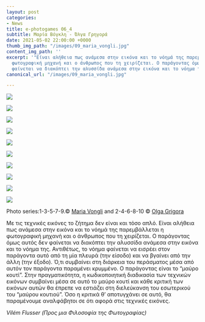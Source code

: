 ```yaml
---
layout: post
categories:
- News
title: e-photogames 06_4
subtitle: Μαρία Βόγκλη - Όλγα Γρηγορά
date: 2021-05-02 22:00:00 +0000
thumb_img_path: "/images/09_maria_vongli.jpg"
content_img_path: ''
excerpt: '"Είναι αλήθεια πως ανάμεσα στην εικόνα και το νόημά της παρεμβάλλεται η
  φωτογραφική μηχανή και ο άνθρωπος που τη χειρίζεται. Ο παράγοντας όμως αυτός δεν
  φαίνεται να διακόπτει την αλυσσίδα ανάμεσα στην εικόνα και το νόημα της"...'
canonical_url: "/images/09_maria_vongli.jpg"

---
```

![](/images/01_maria_vongli.JPG)

![](/images/02_grigora.jpg)

![](/images/03_maria_vongli.jpg)

![](/images/04_grigora.jpg)

![](/images/05_maria_vongli.jpg)

![](/images/06_grigora.jpg)

![](/images/07_maria_vongli.jpg)

![](/images/08_grigora.jpg)

![](/images/09_maria_vongli.jpg)

![](/images/10_grigora_2.jpg)

Photo series:1-3-5-7-9.© <a href="https://www.facebook.com/maria.vongli" target="blank"> Maria Vongli</a>  and  2-4-6-8-10  © <a href="https://www.facebook.com/olga.grece" target="blank"> Olga Grigora</a>

Με τις τεχνικές εικόνες το ζήτημα δεν είναι και τόσο απλό. Είναι αλήθεια πως ανάμεσα στην εικόνα και το νόημά της παρεμβάλλεται η φωτογραφική μηχανή και ο άνθρωπος που τη χειρίζεται. Ο παράγοντας όμως αυτός δεν φαίνεται να διακόπτει την αλυσσίδα ανάμεσα στην εικόνα και το νόημα της. Αντιθέτως, το νόημα φαίνεται να εισρέει στον παράγοντα αυτό από τη μία πλευρά (την είσοδο) και να βγαίνει από την άλλη (την έξοδο). Ό,τι συμβαίνει στη διάρκεια του περάσματος μέσα από αυτόν τον παράγοντα παραμένει κρυμμένο. Ο παράγοντας είναι το “μαύρο κουτί”. Στην πραγματικότητα, η κωδικοποιητική διαδικασία των τεχνικών εικόνων συμβαίνει μέσα σε αυτό το μαύρο κουτί και κάθε κριτική των εικόνων αυτών θα έπρεπε να εστιάζει στη διελεύκανση του εσωτερικού του “μαύρου κουτιού”. Όσο η κριτικά θ’ αποτυγχάνει σε αυτό, θα παραμένουμε αναλφάβητοι σε ότι αφορά στις τεχνικές εικόνες.

_Vilém Flusser (Προς μια Φιλοσοφία της Φωτογραφίας)_